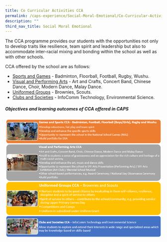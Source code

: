 ```yaml
---
title: Co Curricular Activities CCA
permalink: /caps-experience/Social-Moral-Emotional/Co-Curricular-Activities-CCA/
description: ""
third_nav_title: Social Moral Emotional
---
```

The CCA programme provides our students with the opportunities not only to develop traits like resilience, team spirit and leadership but also to accommodate inter-racial mixing and bonding within the school as well as with other schools.

  

CCA offered by the school are as follows:

  

*   [Sports and Games](https://casuarinapri.moe.edu.sg/caps-experience/social-moral-emotional/co-curricular-activities-cca/sports-n-games) \- Badminton, Floorball, Football, Rugby, Wushu.
*   [Visual and Performing Arts](https://casuarinapri.moe.edu.sg/caps-experience/social-moral-emotional/co-curricular-activities-cca/visual-n-performing-arts) \- Art and Crafts, Concert Band, Chinese Dance, Choir, Modern Dance, Malay Dance.
*   [Uniformed Groups](https://casuarinapri.moe.edu.sg/caps-experience/social-moral-emotional/co-curricular-activities-cca/uniformed-groups) \- Brownies, Scouts.
*   [Clubs and Societies](https://casuarinapri.moe.edu.sg/caps-experience/social-moral-emotional/co-curricular-activities-cca/clubs-and-societies) \- InfoComm Technology, Environmental Science.

##### Objectives and learning outcomes of CCA offered in CAPS

![](/images/CCA%20Mainpage-table.png)